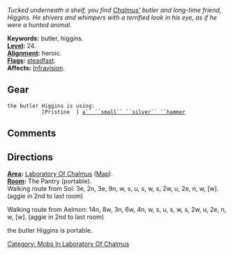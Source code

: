 *Tucked underneath a shelf, you find
[Chalmus'](Chalmus_The_Alchemist.md "wikilink") butler and long-time
friend, Higgins. He shivers and whimpers with a terrified look in his
eye, as if he were a hunted animal.*

**Keywords:** butler, higgins.  
**[Level](Level.md "wikilink"):** 24.  
**[Alignment](Alignment.md "wikilink"):** heroic.  
**[Flags](:Category:_Mob_Types.md "wikilink"):**
[steadfast](Sentinel_Mobs.md "wikilink").  
**Affects:** [Infravision](Infravision "wikilink").  

## Gear

`the butler Higgins is using:`  
<wielded>`           [Pristine  ] `[`a`` ``small`` ``silver`` ``hammer`](Small_Silver_Hammer.md "wikilink")

## Comments

## Directions

**[Area](:Category:_Areas.md "wikilink"):** [ Laboratory Of
Chalmus](:Category:_Laboratory_Of_Chalmus.md "wikilink")
([Map](Laboratory_Of_Chalmus_Map.md "wikilink")).  
**[Room](:Category:_Rooms.md "wikilink"):** The Pantry (portable).  
Walking route from Sol: 3e, 2n, 3e, 9n, w, s, u, s, w, s, 2w, u, 2e, n,
w, \[w\]. (aggie in 2nd to last room)

Walking route from Aelmon: 14n, 8w, 3n, 6w, 4n, w, s, u, s, w, s, 2w, u,
2e, n, w, \[w\]. (aggie in 2nd to last room)

the butler Higgins is portable.  

[Category: Mobs In Laboratory Of
Chalmus](Category:_Mobs_In_Laboratory_Of_Chalmus "wikilink")
